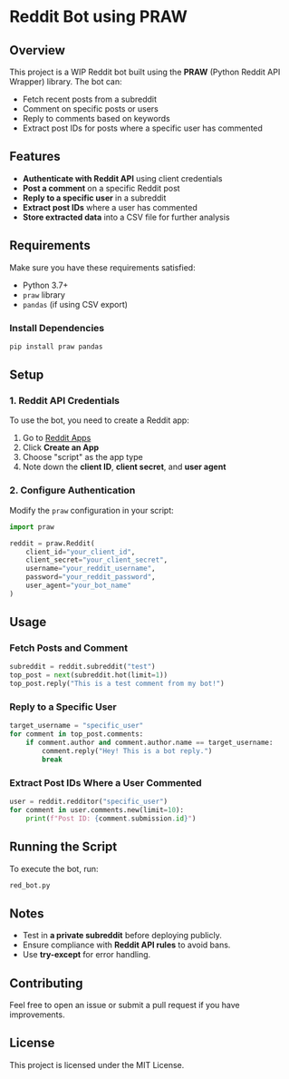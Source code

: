 # Reddit Bot using PRAW

## Overview
This project is a WIP Reddit bot built using the **PRAW** (Python Reddit API Wrapper) library. The bot can:
- Fetch recent posts from a subreddit
- Comment on specific posts or users
- Reply to comments based on keywords
- Extract post IDs for posts where a specific user has commented

## Features
- **Authenticate with Reddit API** using client credentials
- **Post a comment** on a specific Reddit post
- **Reply to a specific user** in a subreddit
- **Extract post IDs** where a user has commented
- **Store extracted data** into a CSV file for further analysis

## Requirements
Make sure you have these requirements satisfied:

- Python 3.7+
- `praw` library
- `pandas` (if using CSV export)

### Install Dependencies
```sh
pip install praw pandas
```

## Setup
### 1. Reddit API Credentials
To use the bot, you need to create a Reddit app:
1. Go to [Reddit Apps](https://www.reddit.com/prefs/apps)
2. Click **Create an App**
3. Choose "script" as the app type
4. Note down the **client ID**, **client secret**, and **user agent**

### 2. Configure Authentication
Modify the `praw` configuration in your script:
```python
import praw

reddit = praw.Reddit(
    client_id="your_client_id",
    client_secret="your_client_secret",
    username="your_reddit_username",
    password="your_reddit_password",
    user_agent="your_bot_name"
)
```

## Usage
### Fetch Posts and Comment
```python
subreddit = reddit.subreddit("test")
top_post = next(subreddit.hot(limit=1))
top_post.reply("This is a test comment from my bot!")
```

### Reply to a Specific User
```python
target_username = "specific_user"
for comment in top_post.comments:
    if comment.author and comment.author.name == target_username:
        comment.reply("Hey! This is a bot reply.")
        break
```

### Extract Post IDs Where a User Commented
```python
user = reddit.redditor("specific_user")
for comment in user.comments.new(limit=10):
    print(f"Post ID: {comment.submission.id}")
```

## Running the Script
To execute the bot, run:
```sh
red_bot.py
```

## Notes
- Test in **a private subreddit** before deploying publicly.
- Ensure compliance with **Reddit API rules** to avoid bans.
- Use **try-except** for error handling.

## Contributing
Feel free to open an issue or submit a pull request if you have improvements.

## License
This project is licensed under the MIT License.


